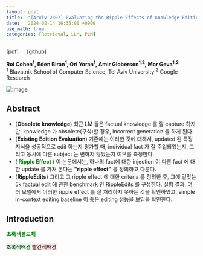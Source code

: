 ```yaml
---
layout: post
title:  "[Arxiv 2307] Evaluating the Ripple Effects of Knowledge Editing in Language Models"
date:   2024-02-14 16:35:00 +0900
use_math: true
categories: [Retrieval, LLM, PLM]
---
```


[[pdf]](https://arxiv.org/pdf/2307.12976.pdf) &emsp;
[[github]](https://github.com/edenbiran/RippleEdits)

**Roi Cohen<sup>1</sup>, Eden Biran<sup>1</sup>, Ori Yoran<sup>1</sup>, Amir Globerson<sup>1,2</sup>, Mor Geva<sup>1,2</sup>**
<br><sup>1</sup> Blavatnik School of Computer Science, Tel Aviv University <sup>2</sup> Google Research &emsp;

![image](https://github.com/yong1-kim/yong1-kim.github.io/assets/42200027/3f1c6340-0c2b-4efb-9ffe-527936012f37)


## Abstract
- (**Obsolete knowledge**) 최근 LM 들은 factual knowledge 를 잘 capture 하지만, knowledge 가 obsolete(구식)할 경우, incorrect generation 을 하게 된다.
- (**Existing Edition Evaluation**) 기존에는 이러한 것에 대해서, updated 된 특정 지식을 성공적으로 edit 하는지 평가할 때, individual fact 가 잘 주입되었는지, 그리고 동시에 다른 subject 는 변하지 않았는지 여부를 측정한다.
- (<span style='color:green;font-weight:bold'> Ripple Effect </span>) 이 논문에서는, 하나의 fact에 대한 injection 이 다른 fact 에 대한 update 를 가져 온다는 **"ripple effect"** 를 정의하고 다룬다.
- (**RippleEdits**) 그리고 그 ripple effect 에 대한 criteria 를 정의한 후, 그에 걸맞는 5k factual edit 에 관한 benchmark 인 RippleEdits 를 구성한다. 실험 결과, 여러 모델에서 이러한 ripple effect 를 잘 처리하지 못하는 것을 확인하였고, simple in-context editing baseline 이 좋은 editing 성능을 보임을 확인한다.

## Introduction






<span style='color:green;font-weight:bold'> 초록색볼드체 </span>

<span style='background-color: #dcffe4'> 초록색배경 </span>
<span style='background-color: #ffdce0'> 빨간색배경 </span>
